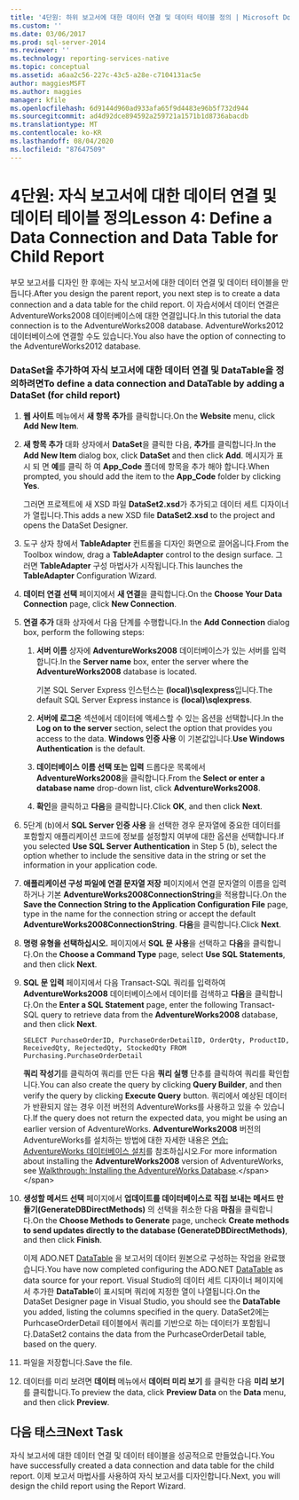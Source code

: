 ```yaml
---
title: '4단원: 하위 보고서에 대한 데이터 연결 및 데이터 테이블 정의 | Microsoft Docs'
ms.custom: ''
ms.date: 03/06/2017
ms.prod: sql-server-2014
ms.reviewer: ''
ms.technology: reporting-services-native
ms.topic: conceptual
ms.assetid: a6aa2c56-227c-43c5-a28e-c7104131ac5e
author: maggiesMSFT
ms.author: maggies
manager: kfile
ms.openlocfilehash: 6d9144d960ad933afa65f9d4483e96b5f732d944
ms.sourcegitcommit: ad4d92dce894592a259721a1571b1d8736abacdb
ms.translationtype: MT
ms.contentlocale: ko-KR
ms.lasthandoff: 08/04/2020
ms.locfileid: "87647509"
---
```

# <a name="lesson-4-define-a-data-connection-and-data-table-for-child-report"></a><span data-ttu-id="01607-102">4단원: 자식 보고서에 대한 데이터 연결 및 데이터 테이블 정의</span><span class="sxs-lookup"><span data-stu-id="01607-102">Lesson 4: Define a Data Connection and Data Table for Child Report</span></span>
  <span data-ttu-id="01607-103">부모 보고서를 디자인 한 후에는 자식 보고서에 대한 데이터 연결 및 데이터 테이블을 만듭니다.</span><span class="sxs-lookup"><span data-stu-id="01607-103">After you design the parent report, you next step is to create a data connection and a data table for the child report.</span></span> <span data-ttu-id="01607-104">이 자습서에서 데이터 연결은 AdventureWorks2008 데이터베이스에 대한 연결입니다.</span><span class="sxs-lookup"><span data-stu-id="01607-104">In this tutorial the data connection is to the AdventureWorks2008 database.</span></span> <span data-ttu-id="01607-105">AdventureWorks2012 데이터베이스에 연결할 수도 있습니다.</span><span class="sxs-lookup"><span data-stu-id="01607-105">You also have the option of connecting to the AdventureWorks2012 database.</span></span>  
  
### <a name="to-define-a-data-connection-and-datatable-by-adding-a-dataset-for-child-report"></a><span data-ttu-id="01607-106">DataSet을 추가하여 자식 보고서에 대한 데이터 연결 및 DataTable을 정의하려면</span><span class="sxs-lookup"><span data-stu-id="01607-106">To define a data connection and DataTable by adding a DataSet (for child report)</span></span>  
  
1.  <span data-ttu-id="01607-107">**웹 사이트** 메뉴에서 **새 항목 추가**를 클릭합니다.</span><span class="sxs-lookup"><span data-stu-id="01607-107">On the **Website** menu, click **Add New Item**.</span></span>  
  
2.  <span data-ttu-id="01607-108">**새 항목 추가** 대화 상자에서 **DataSet**을 클릭한 다음, **추가**를 클릭합니다.</span><span class="sxs-lookup"><span data-stu-id="01607-108">In the **Add New Item** dialog box, click **DataSet** and then click **Add**.</span></span> <span data-ttu-id="01607-109">메시지가 표시 되 면 **예**를 클릭 하 여 **App_Code** 폴더에 항목을 추가 해야 합니다.</span><span class="sxs-lookup"><span data-stu-id="01607-109">When prompted, you should add the item to the **App_Code** folder by clicking **Yes**.</span></span>  
  
     <span data-ttu-id="01607-110">그러면 프로젝트에 새 XSD 파일 **DataSet2.xsd**가 추가되고 데이터 세트 디자이너가 열립니다.</span><span class="sxs-lookup"><span data-stu-id="01607-110">This adds a new XSD file **DataSet2.xsd** to the project and opens the DataSet Designer.</span></span>  
  
3.  <span data-ttu-id="01607-111">도구 상자 창에서 **TableAdapter** 컨트롤을 디자인 화면으로 끌어옵니다.</span><span class="sxs-lookup"><span data-stu-id="01607-111">From the Toolbox window, drag a **TableAdapter** control to the design surface.</span></span> <span data-ttu-id="01607-112">그러면 **TableAdapter** 구성 마법사가 시작됩니다.</span><span class="sxs-lookup"><span data-stu-id="01607-112">This launches the **TableAdapter** Configuration Wizard.</span></span>  
  
4.  <span data-ttu-id="01607-113">**데이터 연결 선택** 페이지에서 **새 연결**을 클릭합니다.</span><span class="sxs-lookup"><span data-stu-id="01607-113">On the **Choose Your Data Connection** page, click **New Connection**.</span></span>  
  
5.  <span data-ttu-id="01607-114">**연결 추가** 대화 상자에서 다음 단계를 수행합니다.</span><span class="sxs-lookup"><span data-stu-id="01607-114">In the **Add Connection** dialog box, perform the following steps:</span></span>  
  
    1.  <span data-ttu-id="01607-115">**서버 이름** 상자에 **AdventureWorks2008** 데이터베이스가 있는 서버를 입력합니다.</span><span class="sxs-lookup"><span data-stu-id="01607-115">In the **Server name** box, enter the server where the **AdventureWorks2008** database is located.</span></span>  
  
         <span data-ttu-id="01607-116">기본 SQL Server Express 인스턴스는 **(local)\sqlexpress**입니다.</span><span class="sxs-lookup"><span data-stu-id="01607-116">The default SQL Server Express instance is **(local)\sqlexpress**.</span></span>  
  
    2.  <span data-ttu-id="01607-117">**서버에 로그온** 섹션에서 데이터에 액세스할 수 있는 옵션을 선택합니다.</span><span class="sxs-lookup"><span data-stu-id="01607-117">In the **Log on to the server** section, select the option that provides you access to the data.</span></span> <span data-ttu-id="01607-118">**Windows 인증 사용** 이 기본값입니다.</span><span class="sxs-lookup"><span data-stu-id="01607-118">**Use Windows Authentication** is the default.</span></span>  
  
    3.  <span data-ttu-id="01607-119">**데이터베이스 이름 선택 또는 입력** 드롭다운 목록에서 **AdventureWorks2008**을 클릭합니다.</span><span class="sxs-lookup"><span data-stu-id="01607-119">From the **Select or enter a database name** drop-down list, click **AdventureWorks2008**.</span></span>  
  
    4.  <span data-ttu-id="01607-120">**확인**을 클릭하고 **다음**을 클릭합니다.</span><span class="sxs-lookup"><span data-stu-id="01607-120">Click **OK**, and then click **Next**.</span></span>  
  
6.  <span data-ttu-id="01607-121">5단계 (b)에서 **SQL Server 인증 사용** 을 선택한 경우 문자열에 중요한 데이터를 포함할지 애플리케이션 코드에 정보를 설정할지 여부에 대한 옵션을 선택합니다.</span><span class="sxs-lookup"><span data-stu-id="01607-121">If you selected **Use SQL Server Authentication** in Step 5 (b), select the option whether to include the sensitive data in the string or set the information in your application code.</span></span>  
  
7.  <span data-ttu-id="01607-122">**애플리케이션 구성 파일에 연결 문자열 저장** 페이지에서 연결 문자열의 이름을 입력하거나 기본 **AdventureWorks2008ConnectionString**을 적용합니다.</span><span class="sxs-lookup"><span data-stu-id="01607-122">On the **Save the Connection String to the Application Configuration File** page, type in the name for the connection string or accept the default **AdventureWorks2008ConnectionString**.</span></span> <span data-ttu-id="01607-123">**다음**을 클릭합니다.</span><span class="sxs-lookup"><span data-stu-id="01607-123">Click **Next**.</span></span>  
  
8.  <span data-ttu-id="01607-124">**명령 유형을 선택하십시오.** 페이지에서 **SQL 문 사용**을 선택하고 **다음**을 클릭합니다.</span><span class="sxs-lookup"><span data-stu-id="01607-124">On the **Choose a Command Type** page, select **Use SQL Statements**, and then click **Next**.</span></span>  
  
9. <span data-ttu-id="01607-125">**SQL 문 입력** 페이지에서 다음 Transact-SQL 쿼리를 입력하여 **AdventureWorks2008** 데이터베이스에서 데이터를 검색하고 **다음**을 클릭합니다.</span><span class="sxs-lookup"><span data-stu-id="01607-125">On the **Enter a SQL Statement** page, enter the following Transact-SQL query to retrieve data from the **AdventureWorks2008** database, and then click **Next**.</span></span>  
  
    ```  
    SELECT PurchaseOrderID, PurchaseOrderDetailID, OrderQty, ProductID, ReceivedQty, RejectedQty, StockedQty FROM Purchasing.PurchaseOrderDetail  
    ```  
  
     <span data-ttu-id="01607-126">**쿼리 작성기**를 클릭하여 쿼리를 만든 다음 **쿼리 실행** 단추를 클릭하여 쿼리를 확인합니다.</span><span class="sxs-lookup"><span data-stu-id="01607-126">You can also create the query by clicking **Query Builder**, and then verify the query by clicking **Execute Query** button.</span></span> <span data-ttu-id="01607-127">쿼리에서 예상된 데이터가 반환되지 않는 경우 이전 버전의 AdventureWorks를 사용하고 있을 수 있습니다.</span><span class="sxs-lookup"><span data-stu-id="01607-127">If the query does not return the expected data, you might be using an earlier version of AdventureWorks.</span></span> <span data-ttu-id="01607-128">**AdventureWorks2008** 버전의 AdventureWorks를 설치하는 방법에 대한 자세한 내용은 [연습: AdventureWorks 데이터베이스 설치](https://msdn.microsoft.com/library/aa992075\(v=vs.100\).aspx)를 참조하십시오.</span><span class="sxs-lookup"><span data-stu-id="01607-128">For more information about installing the **AdventureWorks2008** version of AdventureWorks, see [Walkthrough: Installing the AdventureWorks Database](https://msdn.microsoft.com/library/aa992075\(v=vs.100\).aspx).</span></span>  
  
10. <span data-ttu-id="01607-129">**생성할 메서드 선택** 페이지에서 **업데이트를 데이터베이스로 직접 보내는 메서드 만들기(GenerateDBDirectMethods)** 의 선택을 취소한 다음 **마침**을 클릭합니다.</span><span class="sxs-lookup"><span data-stu-id="01607-129">On the **Choose Methods to Generate** page, uncheck **Create methods to send updates directly to the database (GenerateDBDirectMethods)**, and then click **Finish**.</span></span>  
  
     <span data-ttu-id="01607-130">이제 ADO.NET [DataTable](https://msdn.microsoft.com/library/system.data.datatable\(v=vs.100\).aspx) 을 보고서의 데이터 원본으로 구성하는 작업을 완료했습니다.</span><span class="sxs-lookup"><span data-stu-id="01607-130">You have now completed configuring the ADO.NET [DataTable](https://msdn.microsoft.com/library/system.data.datatable\(v=vs.100\).aspx) as data source for your report.</span></span> <span data-ttu-id="01607-131">Visual Studio의 데이터 세트 디자이너 페이지에서 추가한 **DataTable**이 표시되며 쿼리에 지정한 열이 나열됩니다.</span><span class="sxs-lookup"><span data-stu-id="01607-131">On the DataSet Designer page in Visual Studio, you should see the **DataTable** you added, listing the columns specified in the query.</span></span> <span data-ttu-id="01607-132">DataSet2에는 PurhcaseOrderDetail 테이블에서 쿼리를 기반으로 하는 데이터가 포함됩니다.</span><span class="sxs-lookup"><span data-stu-id="01607-132">DataSet2 contains the data from the PurhcaseOrderDetail table, based on the query.</span></span>  
  
11. <span data-ttu-id="01607-133">파일을 저장합니다.</span><span class="sxs-lookup"><span data-stu-id="01607-133">Save the file.</span></span>  
  
12. <span data-ttu-id="01607-134">데이터를 미리 보려면 **데이터** 메뉴에서 **데이터 미리 보기** 를 클릭한 다음 **미리 보기**를 클릭합니다.</span><span class="sxs-lookup"><span data-stu-id="01607-134">To preview the data, click **Preview Data** on the **Data** menu, and then click **Preview**.</span></span>  
  
## <a name="next-task"></a><span data-ttu-id="01607-135">다음 태스크</span><span class="sxs-lookup"><span data-stu-id="01607-135">Next Task</span></span>  
 <span data-ttu-id="01607-136">자식 보고서에 대한 데이터 연결 및 데이터 테이블을 성공적으로 만들었습니다.</span><span class="sxs-lookup"><span data-stu-id="01607-136">You have successfully created a data connection and data table for the child report.</span></span> <span data-ttu-id="01607-137">이제 보고서 마법사를 사용하여 자식 보고서를 디자인합니다.</span><span class="sxs-lookup"><span data-stu-id="01607-137">Next, you will design the child report using the Report Wizard.</span></span>  
  
  
